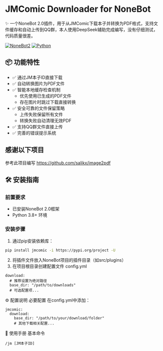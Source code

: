 # JMComic Downloader for NoneBot

✨ 一个NoneBot 2.0插件，用于从JMComic下载本子并转换为PDF格式，支持文件缓存和自动上传到QQ群，本人使用DeepSeek辅助完成编写，没有仔细测试，代码质量很差。

[![NoneBot2](https://img.shields.io/badge/NoneBot-2.0.0rc1+-green.svg)](https://v2.nonebot.dev/)
[![Python](https://img.shields.io/badge/python-3.8+-blue.svg)](https://www.python.org/)

## 📦 功能特性

- ✅ 通过JM本子ID直接下载
- ✅ 自动转换图片为PDF文件
- ✅ 智能本地缓存检查机制
  - 优先使用已生成的PDF文件
  - 存在图片时跳过下载直接转换
- ✅ 安全可靠的文件保留策略
  - 上传失败保留所有文件
  - 转换失败自动清理无效PDF
- ✅ 支持QQ群文件直接上传
- ✅ 完善的错误提示系统

## 感谢以下项目
参考此项目编写 https://github.com/salikx/image2pdf

## 🛠️ 安装指南

### 前置要求
- 已安装NoneBot 2.0框架
- Python 3.8+ 环境

### 安装步骤
1. 通过pip安装依赖库：
```bash
pip install jmcomic -i https://pypi.org/project -U
```
2. 将插件文件放入NoneBot项目的插件目录（如src/plugins）
3. 在项目根目录创建配置文件 config.yml
```
download:
  # 推荐设置为绝对路径
  base_dir: "/path/to/downloads"  
  # 可选配置项...
```
⚙️ 配置说明
必要配置
在config.yml中添加：
```
jmcomic:
  download:
    base_dir: "/path/to/your/download/folder"
    # 其他下载相关配置...
```
🚀 使用手册
基本命令
```
/jm [JM本子ID]
```